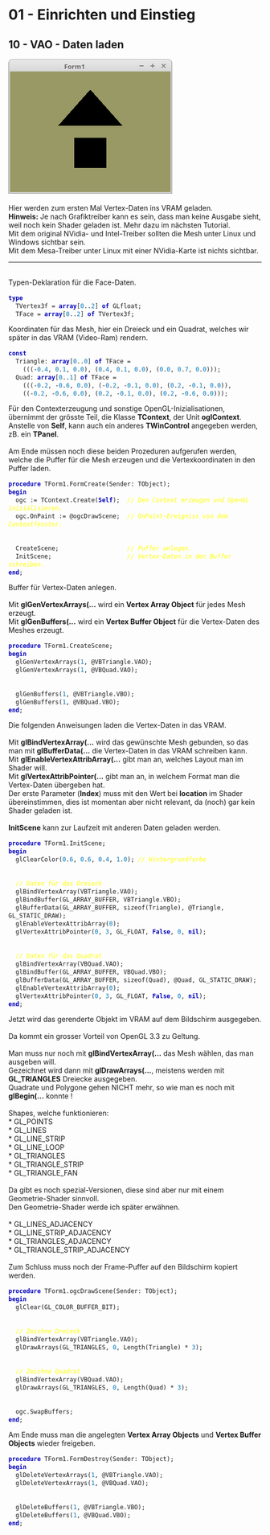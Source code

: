 <html>
    <b><h1>01 - Einrichten und Einstieg</h1></b>
    <b><h2>10 - VAO - Daten laden</h2></b>
<img src="image.png" alt="Selfhtml"><br><br>
Hier werden zum ersten Mal Vertex-Daten ins VRAM geladen.<br>
<b>Hinweis:</b> Je nach Grafiktreiber kann es sein, dass man keine Ausgabe sieht, weil noch kein Shader geladen ist. Mehr dazu im nächsten Tutorial.<br>
Mit dem original NVidia- und Intel-Treiber sollten die Mesh unter Linux und Windows sichtbar sein.<br>
Mit dem Mesa-Treiber unter Linux mit einer NVidia-Karte ist nichts sichtbar.<br>
<hr><br>
Typen-Deklaration für die Face-Daten.<br>
<pre><code><b><font color="0000BB">type</font></b>
  TVertex3f = <b><font color="0000BB">array</font></b>[<font color="#0077BB">0</font>..<font color="#0077BB">2</font>] <b><font color="0000BB">of</font></b> GLfloat;
  TFace = <b><font color="0000BB">array</font></b>[<font color="#0077BB">0</font>..<font color="#0077BB">2</font>] <b><font color="0000BB">of</font></b> TVertex3f;</code></pre>
Koordinaten für das Mesh, hier ein Dreieck und ein Quadrat, welches wir später in das VRAM (Video-Ram) rendern.<br>
<pre><code><b><font color="0000BB">const</font></b>
  Triangle: <b><font color="0000BB">array</font></b>[<font color="#0077BB">0</font>..<font color="#0077BB">0</font>] <b><font color="0000BB">of</font></b> TFace =
    (((-<font color="#0077BB">0</font>.<font color="#0077BB">4</font>, <font color="#0077BB">0</font>.<font color="#0077BB">1</font>, <font color="#0077BB">0</font>.<font color="#0077BB">0</font>), (<font color="#0077BB">0</font>.<font color="#0077BB">4</font>, <font color="#0077BB">0</font>.<font color="#0077BB">1</font>, <font color="#0077BB">0</font>.<font color="#0077BB">0</font>), (<font color="#0077BB">0</font>.<font color="#0077BB">0</font>, <font color="#0077BB">0</font>.<font color="#0077BB">7</font>, <font color="#0077BB">0</font>.<font color="#0077BB">0</font>)));
  Quad: <b><font color="0000BB">array</font></b>[<font color="#0077BB">0</font>..<font color="#0077BB">1</font>] <b><font color="0000BB">of</font></b> TFace =
    (((-<font color="#0077BB">0</font>.<font color="#0077BB">2</font>, -<font color="#0077BB">0</font>.<font color="#0077BB">6</font>, <font color="#0077BB">0</font>.<font color="#0077BB">0</font>), (-<font color="#0077BB">0</font>.<font color="#0077BB">2</font>, -<font color="#0077BB">0</font>.<font color="#0077BB">1</font>, <font color="#0077BB">0</font>.<font color="#0077BB">0</font>), (<font color="#0077BB">0</font>.<font color="#0077BB">2</font>, -<font color="#0077BB">0</font>.<font color="#0077BB">1</font>, <font color="#0077BB">0</font>.<font color="#0077BB">0</font>)),
    ((-<font color="#0077BB">0</font>.<font color="#0077BB">2</font>, -<font color="#0077BB">0</font>.<font color="#0077BB">6</font>, <font color="#0077BB">0</font>.<font color="#0077BB">0</font>), (<font color="#0077BB">0</font>.<font color="#0077BB">2</font>, -<font color="#0077BB">0</font>.<font color="#0077BB">1</font>, <font color="#0077BB">0</font>.<font color="#0077BB">0</font>), (<font color="#0077BB">0</font>.<font color="#0077BB">2</font>, -<font color="#0077BB">0</font>.<font color="#0077BB">6</font>, <font color="#0077BB">0</font>.<font color="#0077BB">0</font>)));</code></pre>
Für den Contexterzeugung und sonstige OpenGL-Inizialisationen, übernimmt der grösste Teil, die Klasse <b>TContext</b>, der Unit <b>oglContext</b>.<br>
Anstelle von <b>Self</b>, kann auch ein anderes <b>TWinControl</b> angegeben werden, zB. ein <b>TPanel</b>.<br>
<br>
Am Ende müssen noch diese beiden Prozeduren aufgerufen werden, welche die Puffer für die Mesh erzeugen und die Vertexkoordinaten in den Puffer laden.<br>
<pre><code><b><font color="0000BB">procedure</font></b> TForm1.FormCreate(Sender: TObject);
<b><font color="0000BB">begin</font></b>
  ogc := TContext.Create(<b><font color="0000BB">Self</font></b>);  <i><font color="#FFFF00">// Den Context erzeugen und OpenGL inizialisieren.</font></i>
  ogc.OnPaint := @ogcDrawScene;  <i><font color="#FFFF00">// OnPaint-Ereigniss von dem Contextfenster.</font></i>
<br>
  CreateScene;                   <i><font color="#FFFF00">// Puffer anlegen.</font></i>
  InitScene;                     <i><font color="#FFFF00">// Vertex-Daten in den Buffer schreiben.</font></i>
<b><font color="0000BB">end</font></b>;</code></pre>
Buffer für Vertex-Daten anlegen.<br>
<br>
Mit <b>glGenVertexArrays(...</b> wird ein <b>Vertex Array Object</b> für jedes Mesh erzeugt.<br>
Mit <b>glGenBuffers(...</b> wird ein <b>Vertex Buffer Object</b> für die Vertex-Daten des Meshes erzeugt.<br>
<pre><code><b><font color="0000BB">procedure</font></b> TForm1.CreateScene;
<b><font color="0000BB">begin</font></b>
  glGenVertexArrays(<font color="#0077BB">1</font>, @VBTriangle.VAO);
  glGenVertexArrays(<font color="#0077BB">1</font>, @VBQuad.VAO);
<br>
  glGenBuffers(<font color="#0077BB">1</font>, @VBTriangle.VBO);
  glGenBuffers(<font color="#0077BB">1</font>, @VBQuad.VBO);
<b><font color="0000BB">end</font></b>;</code></pre>
Die folgenden Anweisungen laden die Vertex-Daten in das VRAM.<br>
<br>
Mit <b>glBindVertexArray(...</b> wird das gewünschte Mesh gebunden, so das man mit <b>glBufferData(...</b> die Vertex-Daten in das VRAM schreiben kann.<br>
Mit <b>glEnableVertexAttribArray(...</b> gibt man an, welches Layout man im Shader will.<br>
Mit <b>glVertexAttribPointer(...</b> gibt man an, in welchem Format man die Vertex-Daten übergeben hat.<br>
Der erste Parameter (<b>Index</b>) muss mit den Wert bei <b>location</b> im Shader übereinstimmen, dies ist momentan aber nicht relevant, da (noch) gar kein Shader geladen ist.<br>
<br>
<b>InitScene</b> kann zur Laufzeit mit anderen Daten geladen werden.<br>
<pre><code><b><font color="0000BB">procedure</font></b> TForm1.InitScene;
<b><font color="0000BB">begin</font></b>
  glClearColor(<font color="#0077BB">0</font>.<font color="#0077BB">6</font>, <font color="#0077BB">0</font>.<font color="#0077BB">6</font>, <font color="#0077BB">0</font>.<font color="#0077BB">4</font>, <font color="#0077BB">1</font>.<font color="#0077BB">0</font>); <i><font color="#FFFF00">// Hintergrundfarbe</font></i>
<br>
  <i><font color="#FFFF00">// Daten für das Dreieck</font></i>
  glBindVertexArray(VBTriangle.VAO);
  glBindBuffer(GL_ARRAY_BUFFER, VBTriangle.VBO);
  glBufferData(GL_ARRAY_BUFFER, sizeof(Triangle), @Triangle, GL_STATIC_DRAW);
  glEnableVertexAttribArray(<font color="#0077BB">0</font>);
  glVertexAttribPointer(<font color="#0077BB">0</font>, <font color="#0077BB">3</font>, GL_FLOAT, <b><font color="0000BB">False</font></b>, <font color="#0077BB">0</font>, <b><font color="0000BB">nil</font></b>);
<br>
  <i><font color="#FFFF00">// Daten für das Quadrat</font></i>
  glBindVertexArray(VBQuad.VAO);
  glBindBuffer(GL_ARRAY_BUFFER, VBQuad.VBO);
  glBufferData(GL_ARRAY_BUFFER, sizeof(Quad), @Quad, GL_STATIC_DRAW);
  glEnableVertexAttribArray(<font color="#0077BB">0</font>);
  glVertexAttribPointer(<font color="#0077BB">0</font>, <font color="#0077BB">3</font>, GL_FLOAT, <b><font color="0000BB">False</font></b>, <font color="#0077BB">0</font>, <b><font color="0000BB">nil</font></b>);
<b><font color="0000BB">end</font></b>;</code></pre>
Jetzt wird das gerenderte Objekt im VRAM auf dem Bildschirm ausgegeben.<br>
<br>
Da kommt ein grosser Vorteil von OpenGL 3.3 zu Geltung.<br>
<br>
Man muss nur noch mit <b>glBindVertexArray(...</b> das Mesh wählen, das man ausgeben will.<br>
Gezeichnet wird dann mit <b>glDrawArrays(...</b>, meistens werden mit <b>GL_TRIANGLES</b> Dreiecke ausgegeben.<br>
Quadrate und Polygone gehen NICHT mehr, so wie man es noch mit <b>glBegin(...</b> konnte !<br>
<br>
Shapes, welche funktionieren:<br>
* GL_POINTS<br>
* GL_LINES<br>
* GL_LINE_STRIP<br>
* GL_LINE_LOOP<br>
* GL_TRIANGLES<br>
* GL_TRIANGLE_STRIP<br>
* GL_TRIANGLE_FAN<br>
<br>
Da gibt es noch spezial-Versionen, diese sind aber nur mit einem Geometrie-Shader sinnvoll.<br>
Den Geometrie-Shader werde ich später erwähnen.<br>
<br>
* GL_LINES_ADJACENCY<br>
* GL_LINE_STRIP_ADJACENCY<br>
* GL_TRIANGLES_ADJACENCY<br>
* GL_TRIANGLE_STRIP_ADJACENCY<br>
<br>
Zum Schluss muss noch der Frame-Puffer auf den Bildschirm kopiert werden.<br>
<pre><code><b><font color="0000BB">procedure</font></b> TForm1.ogcDrawScene(Sender: TObject);
<b><font color="0000BB">begin</font></b>
  glClear(GL_COLOR_BUFFER_BIT);
<br>
  <i><font color="#FFFF00">// Zeichne Dreieck</font></i>
  glBindVertexArray(VBTriangle.VAO);
  glDrawArrays(GL_TRIANGLES, <font color="#0077BB">0</font>, Length(Triangle) * <font color="#0077BB">3</font>);
<br>
  <i><font color="#FFFF00">// Zeichne Quadrat</font></i>
  glBindVertexArray(VBQuad.VAO);
  glDrawArrays(GL_TRIANGLES, <font color="#0077BB">0</font>, Length(Quad) * <font color="#0077BB">3</font>);
<br>
  ogc.SwapBuffers;
<b><font color="0000BB">end</font></b>;</code></pre>
Am Ende muss man die angelegten <b>Vertex Array Objects</b> und <b>Vertex Buffer Objects</b> wieder freigeben.<br>
<pre><code><b><font color="0000BB">procedure</font></b> TForm1.FormDestroy(Sender: TObject);
<b><font color="0000BB">begin</font></b>
  glDeleteVertexArrays(<font color="#0077BB">1</font>, @VBTriangle.VAO);
  glDeleteVertexArrays(<font color="#0077BB">1</font>, @VBQuad.VAO);
<br>
  glDeleteBuffers(<font color="#0077BB">1</font>, @VBTriangle.VBO);
  glDeleteBuffers(<font color="#0077BB">1</font>, @VBQuad.VBO);
<b><font color="0000BB">end</font></b>;
</code></pre>
<br>
</html>

